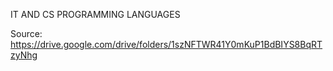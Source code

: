 IT AND CS PROGRAMMING LANGUAGES

Source: https://drive.google.com/drive/folders/1szNFTWR41Y0mKuP1BdBIYS8BqRTzyNhg